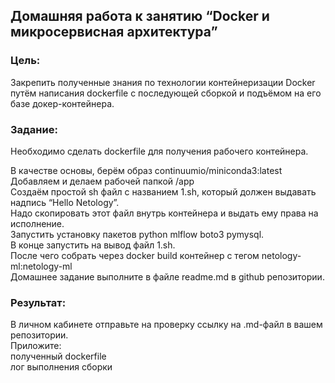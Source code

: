 ## Домашняя работа к занятию “Docker и микросервисная архитектура”
### Цель:
Закрепить полученные знания по технологии контейнеризации Docker путём написания dockerfile с последующей сборкой и подъёмом на его базе докер-контейнера.

### Задание:
Необходимо сделать dockerfile для получения рабочего контейнера.

В качестве основы, берём образ continuumio/miniconda3:latest  
Добавляем и делаем рабочей папкой /app  
Создаём простой sh файл с названием 1.sh, который должен выдавать надпись “Hello Netology”.  
Надо скопировать этот файл внутрь контейнера и выдать ему права на исполнение.  
Запустить установку пакетов python mlflow boto3 pymysql.  
В конце запустить на вывод файл 1.sh.  
После чего собрать через docker build контейнер с тегом netology-ml:netology-ml  
Домашнее задание выполните в файле readme.md в github репозитории.  

### Результат:
В личном кабинете отправьте на проверку ссылку на .md-файл в вашем репозитории.  
Приложите:  
полученный dockerfile  
лог выполнения сборки  
